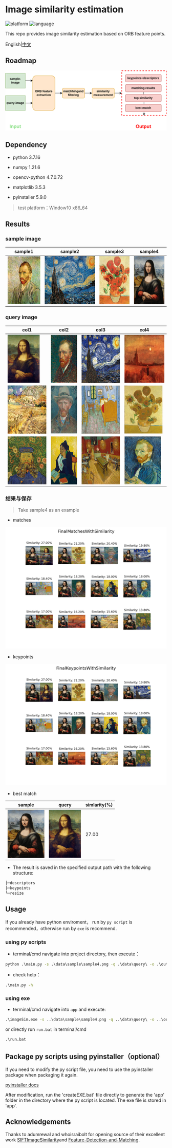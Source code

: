 # Image similarity estimation

![platform](https://img.shields.io/badge/platform-windows%20x86__64-blue) ![language](https://img.shields.io/badge/language-python-blue)

This repo provides image similarity estimation based on ORB feature points.

English|[中文](./README.md)

## Roadmap

![roadmap](./images/roadmap_english.png)

## Dependency

+ python 3.7.16

+ numpy 1.21.6

+ opencv-python 4.7.0.72

+ matplotlib 3.5.3

+ pyinstaller 5.9.0

> test platform：Window10 x86_64

## Results

### sample image

|sample1|sample2|sample3|sample4|
|---|---|---|---|
|<img src="./data/sample/sample1.png" height="150"/>|<img src="./data/sample/sample2.png" height="150"/>|<img src="./data/sample/sample3.png" height="150"/>|<img src="./data/sample/sample4.png" height="150"/>|

### query image

|col1|col2|col3|col4
|---|---|---|---|
|<img src="./data/query/painting1.png" height="150"/>|<img src="./data/query/painting2.png" height="150"/>|<img src="./data/query/painting3.png" height="150"/>|<img src="./data/query/painting4.png" height="150"/>|
|<img src="./data/query/painting5.png" height="150"/>|<img src="./data/query/painting6.png" height="150"/>|<img src="./data/query/painting7.png" height="150"/>|<img src="./data/query/painting8.png" height="150"/>|
|<img src="./data/query/painting9.png" height="150"/>|<img src="./data/query/painting10.png" height="150"/>|<img src="./data/query/painting11.png" height="150"/>|<img src="./data/query/painting12.png" height="150"/>|

### 结果与保存

> Take sample4 as an example

+ matches

![matches](output/FinalMatchesWithSimilarity.png)

+ keypoints

![keypoints](output/FinalKeypointsWithSimilarity.png)

+ best match

|sample|query|simlarity(%)|
|---|---|---|
|<img src="./data/sample/sample4.png" height="150"/>|<img src="./data/query/painting1.png" height="150"/>|27.00|

+ The result is saved in the specified output path with the following structure:

```text
├─descriptors
├─keypoints
└─resize
```

## Usage

If you already have python enviroment， run by `py script` is recommended，otherwise run by `exe` is recommend.

### using py scripts

+ terminal/cmd navigate into project directory, then execute：

```bat
python .\main.py -s .\data\sample\sample4.png -q .\data\query\ -o .\output\
```

+ check help：

```bat
.\main.py -h
```

### using exe

+ terminal/cmd navigate into `app` and execute:

```bat
.\imageSim.exe -s ..\data\sample\sample4.png -q ..\data\query\ -o ..\output\
```

or directly run `run.bat` in terminal/cmd

```bat
.\run.bat
```

## Package py scripts using pyinstaller（optional）

If you need to modify the py script file, you need to use the pyinstaller package when packaging it again.

[pyinstaller docs](https://pyinstaller.org/en/stable/index.html)

After modification, run the 'createEXE.bat' file directly to generate the 'app' folder in the directory where the py script is located. The exe file is stored in 'app'.

## Acknowledgements

Thanks to adumrewal and whoisraibolt for opening source of their excellent work [SIFTImageSimilarity](https://github.com/adumrewal/SIFTImageSimilarity)and [Feature-Detection-and-Matching](https://github.com/whoisraibolt/Feature-Detection-and-Matching).